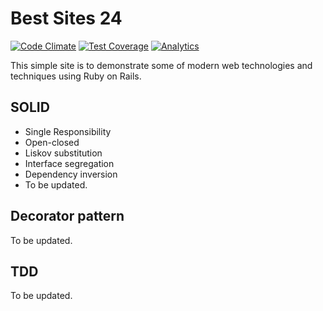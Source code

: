 # Best Sites 24

[![Code
Climate](https://codeclimate.com/github/sunkibaek/best_sites_24/badges/gpa.svg)](https://codeclimate.com/github/sunkibaek/best_sites_24) [![Test
Coverage](https://codeclimate.com/github/sunkibaek/best_sites_24/badges/coverage.svg)](https://codeclimate.com/github/sunkibaek/best_sites_24/coverage)  [![Analytics](https://ga-beacon.appspot.com/UA-44056140-10/sunkibaek/best_sites_24)](https://github.com/igrigorik/ga-beacon)

This simple site is to demonstrate some of modern web technologies and techniques using Ruby on Rails.

SOLID
----------
- Single Responsibility
- Open-closed
- Liskov substitution
- Interface segregation
- Dependency inversion
- To be updated.

Decorator pattern
----------
To be updated.

TDD
----------
To be updated.
